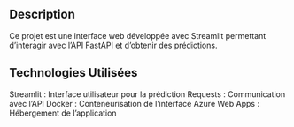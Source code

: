 ## Description
Ce projet est une interface web développée avec Streamlit permettant d’interagir avec l’API FastAPI et d’obtenir des prédictions.

## Technologies Utilisées
Streamlit : Interface utilisateur pour la prédiction
Requests : Communication avec l’API
Docker : Conteneurisation de l’interface
Azure Web Apps : Hébergement de l’application
